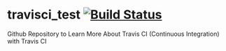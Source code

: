 # travisci_test [![Build Status](https://travis-ci.org/VMuliadi/travisci_test.svg?branch=master)](https://travis-ci.org/VMuliadi/travisci_test)
Github Repository to Learn More About Travis CI (Continuous Integration) with Travis CI
